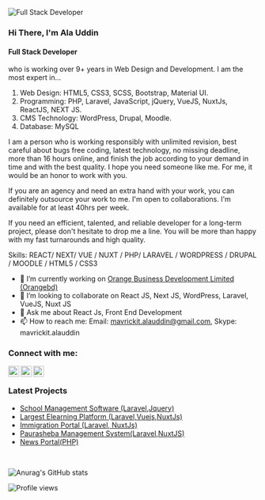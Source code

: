 ![Full Stack Developer](https://media-exp1.licdn.com/dms/image/C5616AQHOAUgzJyzyuA/profile-displaybackgroundimage-shrink_350_1400/0/1639337899210?e=1647475200&v=beta&t=fYKUUtJ3yZ_amVMea9w1-UJh4fJz_XlY478B2FlHgYc)

### Hi There, I'm Ala Uddin
#### Full Stack Developer

who is working over 9+ years in Web Design and Development. I am the most expert in...

1. Web Design: HTML5, CSS3, SCSS, Bootstrap, Material UI.
2. Programming: PHP, Laravel, JavaScript, jQuery, VueJS, NuxtJs, ReactJS, NEXT JS.
3. CMS Technology: WordPress, Drupal, Moodle.
4. Database: MySQL

I am a person who is working responsibly with unlimited revision, best careful about bugs free coding, latest technology, no missing deadline, more than 16 hours online, and finish the job according to your demand in time and with the best quality. I hope you need someone like me. For me, it would be an honor to work with you.

If you are an agency and need an extra hand with your work, you can definitely outsource your work to me. I'm open to collaborations. I'm available for at least 40hrs per week.

If you need an efficient, talented, and reliable developer for a long-term project, please don't hesitate to drop me a line. You will be more than happy with my fast turnarounds and high quality.

Skills: REACT/ NEXT/ VUE / NUXT / PHP/ LARAVEL / WORDPRESS / DRUPAL / MOODLE / HTML5 / CSS3

- 🔭 I’m currently working on [Orange Business Development Limited (Orangebd)](https://orangebd.com/)  
- 👯 I’m looking to collaborate on React JS, Next JS, WordPress, Laravel, VueJS, Nuxt JS  
- 💬 Ask me about React Js, Front End Development 
- 📫 How to reach me: Email: mavrickit.alauddin@gmail.com, Skype: mavrickit.alauddin

### Connect with me:

[<img align="left" alt="rakibnub | GitHub" width="22px" src="https://cdn.jsdelivr.net/npm/simple-icons@3.0.1/icons/github.svg" />](https://github.com/rakibnub)
[<img align="left" alt="rakibnub | LinkedIn" width="22px" src="https://cdn.jsdelivr.net/npm/simple-icons@v3/icons/linkedin.svg" />](https://www.linkedin.com/in/webgurualauddin)
[<img align="left" alt="rakibnub | Facebook" width="22px" src="https://cdn.jsdelivr.net/npm/simple-icons@v3/icons/facebook.svg" />](https://www.facebook.com/https://www.facebook.com/alauddinrakib)

<br />

### Latest Projects

- [School Management Software (Laravel,Jquery)](http://emasbd.com)
- [Largest Elearning Platform (Laravel,Vuejs,NuxtJs)](https://www.muktopaath.gov.bd)
- [Immigration Portal (Laravel, NuxtJs)](https://immigration.orangebd.com)
- [Paurasheba Management System(Laravel,NuxtJS)](https://bill-chandpur.paurasheba.com)
- [News Portal(PHP)](https://www.nayashatabdi.com)

<br />

![Anurag's GitHub stats](https://github-readme-stats.vercel.app/api?username=rakibnub&show_icons=true)

![Profile views](https://gpvc.arturio.dev/rakibnub)  
